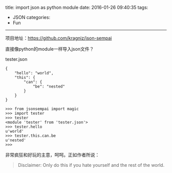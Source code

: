 title: import json as python module
date: 2016-01-26 09:40:35
tags:
- JSON
categories:
- Fun
---

项目地址：<https://github.com/kragniz/json-sempai>

直接像python的module一样导入json文件？

tester.json

```
{
    "hello": "world",
    "this": {
        "can": {
            "be": "nested"
        }
    }
}
```

```
>>> from jsonsempai import magic
>>> import tester
>>> tester
<module 'tester' from 'tester.json'>
>>> tester.hello
u'world'
>>> tester.this.can.be
u'nested'
>>>
```

非常疯狂和好玩的主意，呵呵。正如作者所说：

> Disclaimer: Only do this if you hate yourself and the rest of the world.
